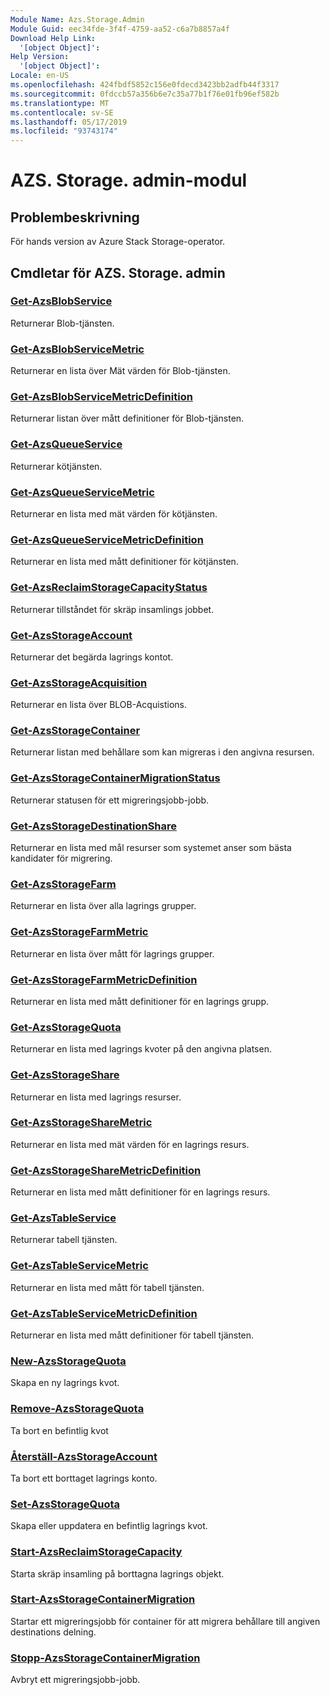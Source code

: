 ```yaml
---
Module Name: Azs.Storage.Admin
Module Guid: eec34fde-3f4f-4759-aa52-c6a7b8857a4f
Download Help Link:
  '[object Object]': 
Help Version:
  '[object Object]': 
Locale: en-US
ms.openlocfilehash: 424fbdf5852c156e0fdecd3423bb2adfb44f3317
ms.sourcegitcommit: 0fdccb57a356b6e7c35a77b1f76e01fb96ef582b
ms.translationtype: MT
ms.contentlocale: sv-SE
ms.lasthandoff: 05/17/2019
ms.locfileid: "93743174"
---
```

# AZS. Storage. admin-modul
## Problembeskrivning
För hands version av Azure Stack Storage-operator.

## Cmdletar för AZS. Storage. admin
### [Get-AzsBlobService](Get-AzsBlobService.md)
Returnerar Blob-tjänsten.

### [Get-AzsBlobServiceMetric](Get-AzsBlobServiceMetric.md)
Returnerar en lista över Mät värden för Blob-tjänsten.

### [Get-AzsBlobServiceMetricDefinition](Get-AzsBlobServiceMetricDefinition.md)
Returnerar listan över mått definitioner för Blob-tjänsten.

### [Get-AzsQueueService](Get-AzsQueueService.md)
Returnerar kötjänsten.

### [Get-AzsQueueServiceMetric](Get-AzsQueueServiceMetric.md)
Returnerar en lista med mät värden för kötjänsten.

### [Get-AzsQueueServiceMetricDefinition](Get-AzsQueueServiceMetricDefinition.md)
Returnerar en lista med mått definitioner för kötjänsten.

### [Get-AzsReclaimStorageCapacityStatus](Get-AzsReclaimStorageCapacityStatus.md)
Returnerar tillståndet för skräp insamlings jobbet.

### [Get-AzsStorageAccount](Get-AzsStorageAccount.md)
Returnerar det begärda lagrings kontot.

### [Get-AzsStorageAcquisition](Get-AzsStorageAcquisition.md)
Returnerar en lista över BLOB-Acquistions.

### [Get-AzsStorageContainer](Get-AzsStorageContainer.md)
Returnerar listan med behållare som kan migreras i den angivna resursen.

### [Get-AzsStorageContainerMigrationStatus](Get-AzsStorageContainerMigrationStatus.md)
Returnerar statusen för ett migreringsjobb-jobb.

### [Get-AzsStorageDestinationShare](Get-AzsStorageDestinationShare.md)
Returnerar en lista med mål resurser som systemet anser som bästa kandidater för migrering.

### [Get-AzsStorageFarm](Get-AzsStorageFarm.md)
Returnerar en lista över alla lagrings grupper.

### [Get-AzsStorageFarmMetric](Get-AzsStorageFarmMetric.md)
Returnerar en lista över mått för lagrings grupper.

### [Get-AzsStorageFarmMetricDefinition](Get-AzsStorageFarmMetricDefinition.md)
Returnerar en lista med mått definitioner för en lagrings grupp.

### [Get-AzsStorageQuota](Get-AzsStorageQuota.md)
Returnerar en lista med lagrings kvoter på den angivna platsen.

### [Get-AzsStorageShare](Get-AzsStorageShare.md)
Returnerar en lista med lagrings resurser.

### [Get-AzsStorageShareMetric](Get-AzsStorageShareMetric.md)
Returnerar en lista med mät värden för en lagrings resurs.

### [Get-AzsStorageShareMetricDefinition](Get-AzsStorageShareMetricDefinition.md)
Returnerar en lista med mått definitioner för en lagrings resurs.

### [Get-AzsTableService](Get-AzsTableService.md)
Returnerar tabell tjänsten.

### [Get-AzsTableServiceMetric](Get-AzsTableServiceMetric.md)
Returnerar en lista med mått för tabell tjänsten.

### [Get-AzsTableServiceMetricDefinition](Get-AzsTableServiceMetricDefinition.md)
Returnerar en lista med mått definitioner för tabell tjänsten.

### [New-AzsStorageQuota](New-AzsStorageQuota.md)
Skapa en ny lagrings kvot.

### [Remove-AzsStorageQuota](Remove-AzsStorageQuota.md)
Ta bort en befintlig kvot

### [Återställ-AzsStorageAccount](Restore-AzsStorageAccount.md)
Ta bort ett borttaget lagrings konto.

### [Set-AzsStorageQuota](Set-AzsStorageQuota.md)
Skapa eller uppdatera en befintlig lagrings kvot.

### [Start-AzsReclaimStorageCapacity](Start-AzsReclaimStorageCapacity.md)
Starta skräp insamling på borttagna lagrings objekt.

### [Start-AzsStorageContainerMigration](Start-AzsStorageContainerMigration.md)
Startar ett migreringsjobb för container för att migrera behållare till angiven destinations delning.

### [Stopp-AzsStorageContainerMigration](Stop-AzsStorageContainerMigration.md)
Avbryt ett migreringsjobb-jobb.

